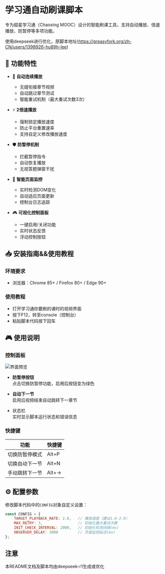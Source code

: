 # 学习通自动刷课脚本


专为超星学习通（Chaoxing MOOC）设计的智能刷课工具，支持自动播放、倍速播放、防暂停等多项功能。

使用deepseek进行优化，原脚本地址(https://greasyfork.org/zh-CN/users/1398926-hu89h-lee)

## 📌 功能特性

- 🚀 **自动连续播放**
  - 无缝衔接章节视频
  - 自动跳过章节测试
  - 智能重试机制（最大重试次数3次）

- ⚡ **2倍速播放**
  - 强制锁定播放速度
  - 防止平台重置速率
  - 支持自定义修改播放速度

- 🛡️ **防暂停机制**
  - 拦截暂停指令
  - 自动恢复播放
  - 无视答题弹窗干扰

- 🔄 **智能页面监控**
  - 实时检测DOM变化
  - 自动适应页面更新
  - 控制台日志追踪

- 🎮 **可视化控制面板**
  - 一键启用/关闭功能
  - 实时状态反馈
  - 浮动控制按钮

## 📥 安装指南&&使用教程

### 环境要求
- 浏览器：Chrome 85+ / Firefox 80+ / Edge 90+

### 使用教程
- 打开学习通你要刷的课时的视频界面
- 按下F12，转至console（控制台）
- 粘贴脚本代码按下回车

## 🎮 使用说明

### 控制面板
![界面预览](https://via.placeholder.com/400x200?text=脚本界面预览)

- **防暂停按钮**  
  点击切换防暂停功能，启用后按钮变为绿色

- **自动下一节**  
  启用后视频结束自动跳转下一章节

- 状态栏  
  实时显示脚本运行状态和错误信息

### 快捷键
| 功能               | 快捷键       |
|--------------------|-------------|
| 切换防暂停模式     | Alt+P       |
| 切换自动下一节     | Alt+N       |
| 手动跳转下一节     | Alt+→       |

## ⚙️ 配置参数

修改脚本代码中的`CONFIG`对象自定义设置：
```javascript
const CONFIG = {
    TARGET_PLAYBACK_RATE: 2.0,   // 播放速度（建议1.0-2.0）
    MAX_RETRY: 3,                // 初始化最大重试次数
    INIT_CHECK_INTERVAL: 2000,   // 初始化检测间隔(ms)
    OBSERVER_DELAY: 3000         // 页面监控延迟(ms)
};
```

## 注意

本README文档及脚本均由deepseek-r1生成或优化


